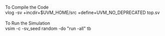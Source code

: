 To Compile the Code<br>
vlog -sv +incdir+$UVM_HOME/src +define+UVM_NO_DEPRECATED top.sv<br>
<br>
To Run the Simulation<br>
vsim -c -sv_seed random -do "run -all" tb
